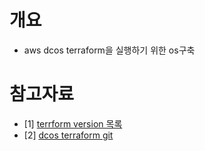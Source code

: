 # 개요
* aws dcos terraform을 실행하기 위한 os구축

# 참고자료
* [1] [terrform version 목록](https://releases.hashicorp.com/terraform/)
* [2] [dcos terraform git](https://github.com/dcos-terraform/terraform-aws-dcos)